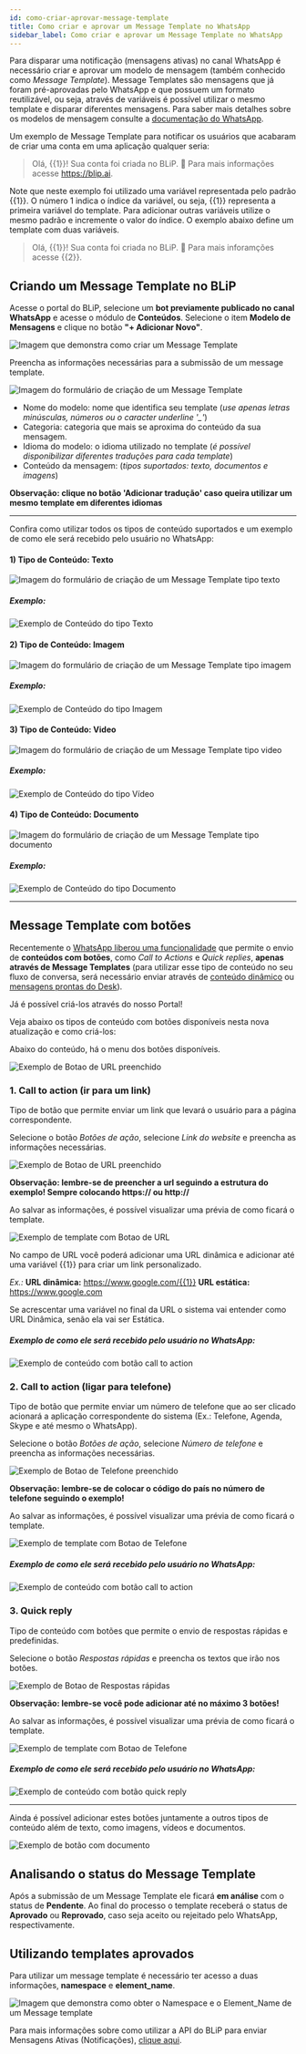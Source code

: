 ```yaml
---
id: como-criar-aprovar-message-template
title: Como criar e aprovar um Message Template no WhatsApp
sidebar_label: Como criar e aprovar um Message Template no WhatsApp
---
```


Para disparar uma notificação (mensagens ativas) no canal WhatsApp é necessário criar e aprovar um modelo de mensagem (também conhecido como *Message Template*). Message Templates são mensagens que já foram pré-aprovadas pelo WhatsApp e que possuem um formato reutilizável, ou seja, através de variáveis é possível utilizar o mesmo template e disparar diferentes mensagens. Para saber mais detalhes sobre os modelos de mensagem consulte a [documentação do WhatsApp](https://developers.facebook.com/docs/whatsapp/message-templates).

Um exemplo de Message Template para notificar os usuários que acabaram de criar uma conta em uma aplicação qualquer seria:

> Olá, {{1}}! Sua conta foi criada no BLiP. 👏 Para mais informações acesse https://blip.ai.

Note que neste exemplo foi utilizado uma variável representada pelo padrão {{1}}. O número 1 indica o índice da variável, ou seja, {{1}} representa a primeira variável do template. Para adicionar outras variáveis utilize o mesmo padrão e incremente o valor do índice. O exemplo abaixo define um template com duas variáveis.

> Olá, {{1}}! Sua conta foi criada no BLiP. 👏 Para mais inforamções acesse {{2}}.

## Criando um Message Template no BLiP

Acesse o portal do BLiP, selecione um **bot previamente publicado no canal WhatsApp** e acesse o módulo de **Conteúdos**.
Selecione o item **Modelo de Mensagens** e clique no botão **"+ Adicionar Novo"**.

​![Imagem que demonstra como criar um Message Template](/img/channels/whatsapp/whatsapp-message-templates.png)<br>

Preencha as informações necessárias para a submissão de um message template.

![Imagem do formulário de criação de um Message Template](/img/channels/whatsapp/creating-message-template-05.png)

* Nome do modelo: nome que identifica seu template (*use apenas letras minúsculas, números ou o caracter underline '_'*)
* Categoria: categoria que mais se aproxima do conteúdo da sua mensagem.
* Idioma do modelo: o idioma utilizado no template (*é possível disponibilizar diferentes traduções para cada template*)
* Conteúdo da mensagem: (*tipos suportados: texto, documentos e imagens*)

**Observação: clique no botão 'Adicionar tradução' caso queira utilizar um mesmo template em diferentes idiomas**


------------------------------

Confira como utilizar todos os tipos de conteúdo suportados e um exemplo de como ele será recebido pelo usuário no WhatsApp:

#### 1) Tipo de Conteúdo: Texto

![Imagem do formulário de criação de um Message Template tipo texto](/img/channels/whatsapp/creating-message-template-01.png)

##### Exemplo:

![Exemplo de Conteúdo do tipo Texto](/img/channels/whatsapp/creating-message-template-02.png)

#### 2) Tipo de Conteúdo: Imagem

![Imagem do formulário de criação de um Message Template tipo imagem](/img/channels/whatsapp/creating-message-template-03.png)

##### Exemplo:

![Exemplo de Conteúdo do tipo Imagem](/img/channels/whatsapp/creating-message-template-04.png)

#### 3) Tipo de Conteúdo: Video

![Imagem do formulário de criação de um Message Template tipo video](/img/channels/whatsapp/creating-message-template-08.png)

##### Exemplo:

![Exemplo de Conteúdo do tipo Vídeo](/img/channels/whatsapp/creating-message-template-09.png)

#### 4) Tipo de Conteúdo: Documento

![Imagem do formulário de criação de um Message Template tipo documento](/img/channels/whatsapp/creating-message-template-06.png)

##### Exemplo:

![Exemplo de Conteúdo do tipo Documento](/img/channels/whatsapp/creating-message-template-07.png)

------------------------------

## Message Template com botões

Recentemente o [WhatsApp liberou uma funcionalidade](https://developers.facebook.com/docs/whatsapp/api/messages/message-templates/interactive-message-templates/) que permite o envio de **conteúdos com botões**, como *Call to Actions* e *Quick replies*, **apenas através de Message Templates** (para utilizar esse tipo de conteúdo no seu fluxo de conversa, será necessário enviar através de [conteúdo dinâmico](https://help.blip.ai/docs/en/docs/en/builder/tipo-conteudo-dinamico) ou [mensagens prontas do Desk](https://hmg-help.blip.ai/docs/en/channels/whatsapp/como-enviar-notificacoes-respostas-prontas/)).

Já é possível criá-los através do nosso Portal!

Veja abaixo os tipos de conteúdo com botões disponíveis nesta nova atualização e como criá-los:

Abaixo do conteúdo, há o menu dos botões disponíveis.

![Exemplo de Botao de URL preenchido](/img/channels/whatsapp/botoes-escolher.png)

### 1. Call to action (ir para um link)

Tipo de botão que permite enviar um link que levará o usuário para a página correspondente.

Selecione o botão *Botões de ação*, selecione *Link do website* e preencha as informações necessárias.

![Exemplo de Botao de URL preenchido](/img/channels/whatsapp/url-call_to_action-1.png)

**Observação: lembre-se de preencher a url seguindo a estrutura do exemplo! Sempre colocando https:// ou http://**

Ao salvar as informações, é possível visualizar uma prévia de como ficará o template.

![Exemplo de template com Botao de URL](/img/channels/whatsapp/url-call_to_action-2.png)

No campo de URL você poderá adicionar uma URL dinâmica e adicionar até uma variável {{1}} para criar um link personalizado.

*Ex.:*
**URL dinâmica:** https://www.google.com/{{1}}
**URL estática:** https://www.google.com

Se acrescentar uma variável no final da URL o sistema vai entender como URL Dinâmica, senão ela vai ser Estática.

##### Exemplo de como ele será recebido pelo usuário no WhatsApp:

![Exemplo de conteúdo com botão call to action](/img/channels/whatsapp/callActionWeb.png)

### 2. Call to action (ligar para telefone)

Tipo de botão que permite enviar um número de telefone que ao ser clicado acionará a aplicação correspondente do sistema (Ex.: Telefone, Agenda, Skype e até mesmo o WhatsApp).

Selecione o botão *Botões de ação*, selecione *Número de telefone* e preencha as informações necessárias.

![Exemplo de Botao de Telefone preenchido](/img/channels/whatsapp/phone_number-call_to_action-1.png)

**Observação: lembre-se de colocar o código do país no número de telefone seguindo o exemplo!**

Ao salvar as informações, é possível visualizar uma prévia de como ficará o template.

![Exemplo de template com Botao de Telefone](/img/channels/whatsapp/phone_number-call_to_action-2.png)

##### Exemplo de como ele será recebido pelo usuário no WhatsApp:

![Exemplo de conteúdo com botão call to action](/img/channels/whatsapp/callActionCel.png)

### 3. Quick reply

Tipo de conteúdo com botões que permite o envio de respostas rápidas e predefinidas.

Selecione o botão *Respostas rápidas* e preencha os textos que irão nos botões.

![Exemplo de Botao de Respostas rápidas](/img/channels/whatsapp/quick_replies-1.png)

**Observação: lembre-se você pode adicionar até no máximo 3 botões!**

Ao salvar as informações, é possível visualizar uma prévia de como ficará o template.

![Exemplo de template com Botao de Telefone](/img/channels/whatsapp/quick_replies-2.png)

##### Exemplo de como ele será recebido pelo usuário no WhatsApp:

![Exemplo de conteúdo com botão quick reply](/img/channels/whatsapp/quickReply.png)

------

Ainda é possível adicionar estes botões juntamente a outros tipos de conteúdo além de texto, como imagens, vídeos e documentos.


![Exemplo de botão com documento](/img/channels/whatsapp/imagemBotao.png)


## Analisando o status do Message Template

Após a submissão de um Message Template ele ficará **em análise** com o status de **Pendente**. Ao final do processo o template receberá o status de **Aprovado** ou **Reprovado**, caso seja aceito ou rejeitado pelo WhatsApp, respectivamente.

## Utilizando templates aprovados

Para utilizar um message template é necessário ter acesso a duas informações, **namespace** e **element_name**.

![Imagem que demonstra como obter o Namespace e o Element_Name de um Message template](/img/channels/whatsapp/message-templates-info.png)

Para mais informações sobre como utilizar a API do BLiP para enviar Mensagens Ativas (Notificações), [clique aqui](/docs/channels/whatsapp/enviar-notificacao-whatsapp-blip-api).

<!-- Rating frame -->
<script type="text/javascript" src="/scripts/rating.js"></script>
